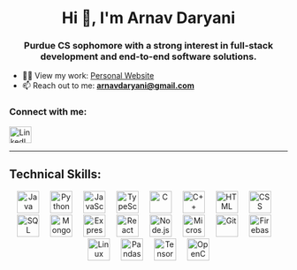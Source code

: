 <h1 align="center">Hi 👋, I'm Arnav Daryani</h1>
<h3 align="center">Purdue CS sophomore with a strong interest in full-stack development and end-to-end software solutions.</h3>

- 👨‍💻 View my work: [Personal Website](https://arnavdaryani.github.io/Personal-Website/)  
- 📫 Reach out to me: **arnavdaryani@gmail.com**

<h3 align="left">Connect with me:</h3>
<p align="left">
  <a href="https://www.linkedin.com/in/arnav-daryani/" target="_blank">
    <img align="center" src="https://raw.githubusercontent.com/rahuldkjain/github-profile-readme-generator/master/src/images/icons/Social/linked-in-alt.svg" alt="LinkedIn - Arnav Daryani" height="30" width="40" />
  </a>
</p>

---

<h2 align="left">Technical Skills:</h2>

<div align="center">
  <img src="https://skillicons.dev/icons?i=java" height="40" alt="Java" />
  <img width="12" />
  <img src="https://skillicons.dev/icons?i=python" height="40" alt="Python" />
  <img width="12" />
  <img src="https://skillicons.dev/icons?i=js" height="40" alt="JavaScript" />
  <img width="12" />
  <img src="https://skillicons.dev/icons?i=ts" height="40" alt="TypeScript" />
  <img width="12" />
  <img src="https://skillicons.dev/icons?i=c" height="40" alt="C" />
  <img width="12" />
  <img src="https://cdn.jsdelivr.net/gh/devicons/devicon/icons/cplusplus/cplusplus-original.svg" height="40" alt="C++" />
  <img width="12" />
  <img src="https://skillicons.dev/icons?i=html" height="40" alt="HTML" />
  <img width="12" />
  <img src="https://skillicons.dev/icons?i=css" height="40" alt="CSS" />
  <img width="12" />
  <img src="https://skillicons.dev/icons?i=mysql" height="40" alt="SQL" />
  <img width="12" />
  <img src="https://skillicons.dev/icons?i=mongodb" height="40" alt="MongoDB" />
  <img width="12" />
  <img src="https://skillicons.dev/icons?i=express" height="40" alt="Express.js" />
  <img width="12" />
  <img src="https://skillicons.dev/icons?i=react" height="40" alt="React" />
  <img width="12" />
  <img src="https://skillicons.dev/icons?i=nodejs" height="40" alt="Node.js" />
  <img width="12" />
  <img src="https://cdn.jsdelivr.net/gh/devicons/devicon/icons/azure/azure-original.svg" height="40" alt="Microsoft Azure" />
  <img width="12" />
  <img src="https://skillicons.dev/icons?i=git" height="40" alt="Git" />
  <img width="12" />
  <img src="https://skillicons.dev/icons?i=firebase" height="40" alt="Firebase" />
  <img width="12" />
  <img src="https://cdn.jsdelivr.net/gh/devicons/devicon/icons/linux/linux-original.svg" height="40" alt="Linux" />
  <img width="12" />
  <img src="https://cdn.jsdelivr.net/gh/devicons/devicon/icons/pandas/pandas-original.svg" height="40" alt="Pandas" />
  <img width="12" />
  <img src="https://skillicons.dev/icons?i=tensorflow" height="40" alt="TensorFlow" />
  <img width="12" />
  <img src="https://cdn.jsdelivr.net/gh/devicons/devicon/icons/opencv/opencv-original.svg" height="40" alt="OpenCV" />
</div>

